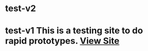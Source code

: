# test-v2
# test-v1  This is a testing site to do rapid prototypes. [View Site](https://hannashibata.github.io/test-v2/index.html)
